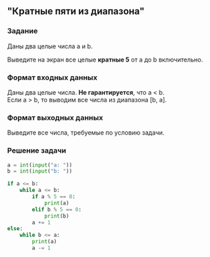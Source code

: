 ## "Кратные пяти из диапазона"

### Задание

Даны два целые числа a и b.

Выведите на экран все целые **кратные 5** от a до b включительно.

### Формат входных данных

Даны два целые числа. **Не гарантируется**, что a < b. \
Если a > b, то выводим все числа из диапазона [b, a].

### Формат выходных данных

Выведите все числа, требуемые по условию задачи.

### Решение задачи

```python
a = int(input("a: "))
b = int(input("b: "))

if a <= b:
    while a <= b:
        if a % 5 == 0:
            print(a)
        elif b % 5 == 0:
            print(b)
        a += 1
else:
    while b <= a:
        print(a)
        a -= 1

```
